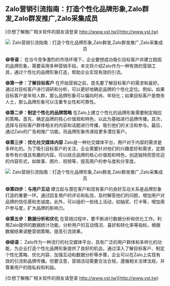 ## **Zalo营销引流指南：打造个性化品牌形象,Zalo群发,Zalo群发推广,Zalo采集成员**

[😍想了解推广相关软件的朋友请登录 http://www.vst.tw](http://www.vst.tw)

 <center><img src="https://vst.tw/MP4/tuiguang/png/6.png" alt="Zalo营销引流指南：打造个性化品牌形象,Zalo群发,Zalo群发推广,Zalo采集成员"></center>

**😄导语：**
在当今竞争激烈的市场环境下，企业要想成功吸引目标客户并建立稳固的品牌形象，需要采用多种营销手段。本文将介绍Zalo作为一种有效的营销工具，通过个性化的品牌形象打造，帮助企业实现有效的引流。

**😄第一步：了解目标客户**
在开始营销之前，首先要了解目标客户的需求和喜好。通过对目标客户进行调研和分析，可以更好地确定品牌的个性化定位。例如，如果目标客户是年轻人群，那么品牌形象可以偏向时尚、年轻化；如果目标客户是商务人士，那么品牌形象可以注重专业性和可靠性。

**😄第二步：制定个性化的品牌策略**
在Zalo上建立个性化的品牌形象需要制定相应的策略。首先，确定品牌的核心价值观和特色，以此为基础进行品牌传播。其次，选择与目标客户群体相关的内容和话题进行传播，吸引他们的关注和参与。最后，通过Zalo的广告和推广功能，将品牌形象传递给更多潜在客户。

**😄第三步：优化社交媒体内容**
Zalo是一种社交媒体平台，用户对于内容的需求是多样化的。为了吸引目标客户的关注，企业需要针对他们的兴趣爱好和需求，定期发布有价值且有趣的内容。可以结合品牌的核心价值观和特色，创造独特而受欢迎的内容形式，如故事、图片、视频等，提高用户的参与度和分享度。

 <center><img src="https://vst.tw/MP4/tuiguang/png/4.png" alt="Zalo营销引流指南：打造个性化品牌形象,Zalo群发,Zalo群发推广,Zalo采集成员"></center>

**😄第四步：与用户互动**
建立起与潜在客户和现有客户的良好互动关系是品牌形象打造的重要一环。通过回复用户的评论和私信，及时解答他们的问题，增加用户对品牌的信任感和忠诚度。此外，可以组织一些线上活动，如抽奖、打卡等，增加用户参与度，扩大品牌的影响力。

**😄第五步：数据分析和优化**
在营销过程中，要不断进行数据分析和优化工作。利用Zalo提供的数据统计功能，分析用户的互动情况、喜好和转化率等指标，根据数据结果调整营销策略，提高引流效果。

**😄结语：**
Zalo作为一种流行的社交媒体平台，具有广泛的用户群体和多样化的功能，为企业打造个性化品牌形象提供了良好的机会。通过深入了解目标客户、制定个性化策略、优化内容、加强互动和数据分析等步骤，企业可以在Zalo上实现有效的引流和品牌传播。但要注意，营销活动需要合法合规，遵循相关法律法规，并尊重用户的隐私权和利益。

[😍想了解推广相关软件的朋友请登录 http://www.vst.tw](http://www.vst.tw)




